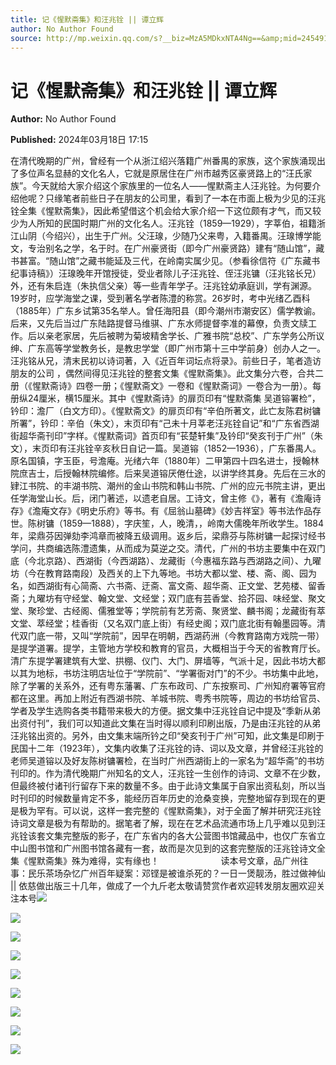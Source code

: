 ```yaml
---
title: 记《惺默斋集》和汪兆铨 || 谭立辉
author: No Author Found
source: http://mp.weixin.qq.com/s?__biz=MzA5MDkxNTA4Ng==&amp;mid=2454914774&amp;idx=1&amp;sn=dd86e7b6279e79ebeade0570eb780cbb&amp;chksm=87a3ceb7b0d447a17e679eafbe574d5b037cfa638b34b84db9e995d8eed8c02ac280d019b0a0&poc_token=HJ_Do2ejHyO-wNZGG8Q1S8FdPgy1YBBEob-nUEme
---
```


# 记《惺默斋集》和汪兆铨 || 谭立辉

**Author:** No Author Found

**Published:** 2024年03月18日 17:15

在清代晚期的广州，曾经有一个从浙江绍兴落籍广州番禺的家族，这个家族涌现出了多位声名显赫的文化名人，它就是原居住在广州市越秀区豪贤路上的“汪氏家族”。今天就给大家介绍这个家族里的一位名人——惺默斋主人汪兆铨。为何要介绍他呢？只缘笔者前些日子在朋友的公司里，看到了一本在市面上极为少见的汪兆铨全集《惺默斋集》，因此希望借这个机会给大家介绍一下这位颇有才气，而又较少为人所知的民国时期广州的文化名人。汪兆铨（1859—1929），字莘伯，祖籍浙江山阴（今绍兴），出生于广州。父汪瑔，少随乃父来粤，入籍番禺。汪瑔博学能文，专治别名之学，名于时。在广州豪贤街（即今广州豪贤路）建有“随山馆”，藏书甚富。“随山馆”之藏书能延及三代，在岭南实属少见。（参看徐信符《广东藏书纪事诗稿》）汪瑔晚年开馆授徒，受业者除儿子汪兆铨、侄汪兆镛（汪兆铭长兄）外，还有朱启连（朱执信父亲）等一些青年学子。汪兆铨幼承庭训，学有渊源。19岁时，应学海堂之课，受到著名学者陈澧的称赏。26岁时，考中光绪乙酉科（1885年）广东乡试第35名举人。曾任海阳县（即今潮州市潮安区）儒学教谕。后来，又先后当过广东陆路提督马维骐、广东水师提督李准的幕僚，负责文牍工作。后以亲老家居，先后被聘为菊坡精舍学长、广雅书院“总校”、广东学务公所议绅、广东高等学堂教务长，是教忠学堂（即广州市第十三中学前身）创办人之一。汪兆铭从兄，清末民初以诗词著，入《近百年词坛点将录》。前些日子，笔者造访朋友的公司 ，偶然间得见汪兆铨的整套文集《惺默斋集》。此文集分六卷，合共二册（《惺默斋诗》四卷一册；《惺默斋文》一卷和《惺默斋词》一卷合为一册）。每册纵24厘米，横15厘米。其中《惺默斋诗》的扉页印有“惺默斋集 吴道镕署检”，钤印：澹厂（白文方印）。《惺默斋文》的扉页印有“辛伯所著文，此亡友陈君树镛所署”，钤印：辛伯（朱文），末页印有“己未十月莘老汪兆铨自记”和“广东省西湖街超华斋刊印”字样。《惺默斋词》首页印有“苌楚轩集”及钤印“癸亥刊于广州”（朱文），末页印有汪兆铨辛亥秋日自记一篇。吴道镕（1852—1936），广东番禺人。原名国镇，字玉臣，号澹庵。光绪六年（1880年）二甲第四十四名进士，授翰林院庶吉士，后授翰林院编修。后来吴道镕厌倦仕途，以讲学终其身。先后在三水的肄江书院、的丰湖书院、潮州的金山书院和韩山书院、广州的应元书院主讲，更出任学海堂山长。后，闭门著述，以遗老自居。工诗文，曾主修《》，著有《澹庵诗存》《澹庵文存》《明史乐府》等书。有《屈翁山墓碑》《妙吉祥室》等书法作品存世。陈树镛（1859—1888），字庆笙，人，晚清，，岭南大儒晚年所收学生。1884年，梁鼎芬因弹劾李鸿章而被降五级调用。返乡后，梁鼎芬与陈树镛一起探讨经书学问，共商编选陈澧遗集，从而成为莫逆之交。清代，广州的书坊主要集中在双门底（今北京路）、西湖街（今西湖路）、龙藏街（今惠福东路与西湖路之间）、九曜坊（今在教育路南段）及西关的上下九等地。书坊大都以堂、楼、斋、阁、园为名，如西湖街有心简斋、六书斋、迂斋、富文斋、超华斋、正文堂、艺苑楼、留香斋；九曜坊有守经堂、翰文堂、文经堂；双门底有芸香堂、拾芥园、味经堂、聚文堂、聚珍堂、古经阁、儒雅堂等；学院前有艺芳斋、聚贤堂、麟书阁；龙藏街有萃文堂、萃经堂；桂香街（又名双门底上街）有经史阁；双门底北街有翰墨园等。清代双门底一带，又叫“学院前”，因早在明朝，西湖药洲（今教育路南方戏院一带）是提学道署。提学，主管地方学校和教育的官员，大概相当于今天的省教育厅长。清广东提学署建筑有大堂、拱棚、仪门、大门、屏墙等，气派十足，因此书坊大都以其为地标，书坊注明店址位于“学院前”、“学署衙对门”的不少。书坊集中此地，除了学署的关系外，还有粤东藩署、广东布政司、广东按察司、广州知府署等官府都在这里。再加上附近有西湖书院、羊城书院、粤秀书院等，周边的书坊给官员、学者及学生选购各类书籍带来极大的方便。据文集中汪兆铨自记中提及“季新从弟出资付刊”，我们可以知道此文集在当时得以顺利印刷出版，乃是由汪兆铨的从弟汪兆铭出资的。另外，由文集末端所钤之印“癸亥刊于广州”可知，此文集是印刷于民国十二年（1923年），文集内收集了汪兆铨的诗、词以及文章，并曾经汪兆铨的老师吴道镕以及好友陈树镛署检，在当时广州西湖街上的一家名为“超华斋”的书坊刊印的。作为清代晚期广州知名的文人，汪兆铨一生创作的诗词、文章不在少数，但最终被付诸刊行留存下来的数量不多。由于此诗文集属于自家出资私刻，所以当时刊印的时候数量肯定不多，能经历百年历史的沧桑变换，完整地留存到现在的更是极为罕有。可以说，这样一套完整的《惺默斋集》，对于全面了解并研究汪兆铨诗词文章是极为有帮助的。据笔者了解，现在在艺术品流通市场上几乎难以见到汪兆铨该套文集完整版的影子，在广东省内的各大公营图书馆藏品中，也仅广东省立中山图书馆和广州图书馆各藏有一套，故而是次见到的这套完整版的汪兆铨诗文全集《惺默斋集》殊为难得，实有缘也！                         读本号文章，品广州往事：民乐茶场杂忆广州百年疑案：邓铿是被谁杀死的？一日一煲靓汤，胜过做神仙 || 依慈做出版三十几年，做成了一个九斤老太敬请赞赏作者欢迎转发朋友圈欢迎关注本号![](https://mmbiz.qpic.cn/mmbiz_jpg/PJWG74pLsMayvR1AyLpp1OwsWXJhmAMu6hEnyJ4hyVxh2jeFxNGwngJfdXCj1cuXFPwvvJjPH1NhDydQF15CRA/640?wx_fmt=jpeg)

![](https://mmbiz.qpic.cn/mmbiz_jpg/PJWG74pLsMZKWwmwLayKjHic1Slumj41gyU0ia4SMPjALISk5RjlQYD2eV63jEGx7NibRPgmCoDYHDkY2ticXHzcsw/640)

![](https://mmbiz.qpic.cn/mmbiz_jpg/PJWG74pLsMZKWwmwLayKjHic1Slumj41gQakAJbPZoT9Fcm8aUWLvwnF3mqeTu22UQiaqkN38hxcMBLMlxYaLzibQ/640)

![](https://mmbiz.qpic.cn/mmbiz_jpg/PJWG74pLsMZKWwmwLayKjHic1Slumj41gwriaMcjFuz1libJzg9G7iaCiaJjECJjvjrEicC4FfbU5aGj4U3dTTcgibMWg/640)

![](https://mmbiz.qpic.cn/mmbiz_jpg/PJWG74pLsMZKWwmwLayKjHic1Slumj41gcmquJI5QBv99uh3icqvh4rGbVRNsJpKiasdibhib9qzna9Lic7Qia7n94tzQ/640)

![](https://mmbiz.qpic.cn/mmbiz_jpg/PJWG74pLsMZKWwmwLayKjHic1Slumj41g2BznIGDXEyibGhLW5DGLNZhYZe2J7OkC88LrgYde26BN3KZ1P4Q9icGw/640)

![](https://mmbiz.qpic.cn/mmbiz_gif/PJWG74pLsMayvR1AyLpp1OwsWXJhmAMusfs1pQabdPdhBk4997RJ6orCd8NJIkE6QtgAQLO9aEydzZrVqqk7ew/640?wx_fmt=gif&wxfrom=5&wx_lazy=1)

![](https://mmbiz.qpic.cn/mmbiz_png/PJWG74pLsMZzcCibzGRozVicbv6KUO3bDflt3UMsjAN5Umg3vXlzRF7UL0DXPumAh8OUYEVujD3a3oBEbTtUzAnQ/640?wx_fmt=png&from=appmsg&wxfrom=5&wx_lazy=1&wx_co=1)

![](https://mmbiz.qpic.cn/mmbiz_png/PJWG74pLsMbxzxSWsbSxWa401icEeDUWiawxAxbdgTq3LmtribGicfmgEgabFONInhdrQRwY9Y4pmxRGlAoaQAaMDA/640?wx_fmt=jpeg&wxfrom=5&wx_lazy=1&wx_co=1)



